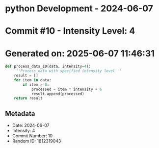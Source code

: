 ﻿# python Development - 2024-06-07
# Commit #10 - Intensity Level: 4
# Generated on: 2025-06-07 11:46:31
```python
def process_data_10(data, intensity=4):
    '''Process data with specified intensity level'''
    result = []
    for item in data:
        if item > 0:
            processed = item * intensity + 6
            result.append(processed)
    return result
```
## Metadata
- Date: 2024-06-07
- Intensity: 4
- Commit Number: 10
- Random ID: 1812319043
